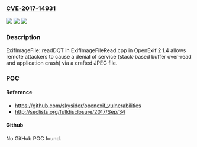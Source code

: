 ### [CVE-2017-14931](https://cve.mitre.org/cgi-bin/cvename.cgi?name=CVE-2017-14931)
![](https://img.shields.io/static/v1?label=Product&message=n%2Fa&color=blue)
![](https://img.shields.io/static/v1?label=Version&message=n%2Fa&color=blue)
![](https://img.shields.io/static/v1?label=Vulnerability&message=n%2Fa&color=brighgreen)

### Description

ExifImageFile::readDQT in ExifImageFileRead.cpp in OpenExif 2.1.4 allows remote attackers to cause a denial of service (stack-based buffer over-read and application crash) via a crafted JPEG file.

### POC

#### Reference
- https://github.com/skysider/openexif_vulnerabilities
- http://seclists.org/fulldisclosure/2017/Sep/34

#### Github
No GitHub POC found.

